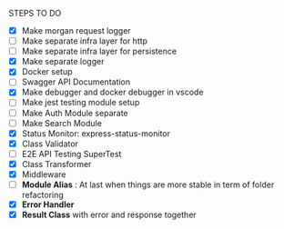 STEPS TO DO

- [x] Make morgan request logger
- [ ] Make separate infra layer for http
- [ ] Make separate infra layer for persistence
- [x] Make separate logger
- [x] Docker setup
- [ ] Swagger API Documentation
- [x] Make debugger and docker debugger in vscode
- [ ] Make jest testing module setup
- [ ] Make Auth Module separate
- [ ] Make Search Module
- [x] Status Monitor: express-status-monitor
- [x] Class Validator
- [ ] E2E API Testing SuperTest
- [x] Class Transformer
- [x] Middleware
- [ ] **Module Alias** : At last when things are more stable in term of folder refactoring
- [x] **Error Handler** 
- [x] **Result Class** with error and response together
